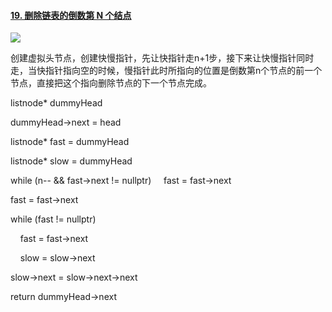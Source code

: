 #### [19. 删除链表的倒数第 N 个结点](https://leetcode.cn/problems/remove-nth-node-from-end-of-list/)

![](C:\Users\Administrator\AppData\Roaming\marktext\images\2022-08-04-14-16-11-image.png)

创建虚拟头节点，创建快慢指针，先让快指针走n+1步，接下来让快慢指针同时走，当快指针指向空的时候，慢指针此时所指向的位置是倒数第n个节点的前一个节点，直接把这个指向删除节点的下一个节点完成。

listnode* dummyHead

dummyHead->next = head

listnode* fast = dummyHead

listnode* slow = dummyHead

while (n-- && fast->next != nullptr) 
    fast = fast->next

fast = fast->next

while (fast != nullptr)

    fast = fast->next

    slow = slow->next

slow->next = slow->next->next

return dummyHead->next
